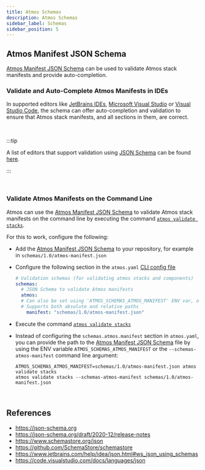 ```yaml
---
title: Atmos Schemas
description: Atmos Schemas
sidebar_label: Schemas
sidebar_position: 5
---
```


## Atmos Manifest JSON Schema

[Atmos Manifest JSON Schema](pathname://../schemas/1.0/atmos-manifest.json) can be used to validate Atmos stack manifests and provide auto-completion.

### Validate and Auto-Complete Atmos Manifests in IDEs

In supported editors like [JetBrains IDEs](https://www.jetbrains.com/), [Microsoft Visual Studio](https://visualstudio.microsoft.com/)
or [Visual Studio Code](https://code.visualstudio.com/), the schema can offer auto-completion and validation to ensure that Atmos stack manifests, and
all sections in them, are
correct.

<br/>

:::tip

A list of editors that support validation using [JSON Schema](https://json-schema.org/) can be
found [here](https://json-schema.org/implementations#editors).

:::

<br/>

### Validate Atmos Manifests on the Command Line

Atmos can use the [Atmos Manifest JSON Schema](pathname://../schemas/1.0/atmos-manifest.json) to validate Atmos stack manifests on the command line
by executing the command [`atmos validate stacks`](/cli/commands/validate/stacks).

For this to work, configure the following:

- Add the [Atmos Manifest JSON Schema](pathname://../schemas/1.0/atmos-manifest.json) to your repository, for example
  in  `schemas/1.0/atmos-manifest.json`

- Configure the following section in the `atmos.yaml` [CLI config file](/cli/configuration)

  ```yaml title="atmos.yaml"
  # Validation schemas (for validating atmos stacks and components)
  schemas:
    # JSON Schema to validate Atmos manifests
    atmos:
    # Can also be set using 'ATMOS_SCHEMAS_ATMOS_MANIFEST' ENV var, or '--schemas-atmos-manifest' command-line arguments
    # Supports both absolute and relative paths
      manifest: "schemas/1.0/atmos-manifest.json"
  ```

- Execute the command [`atmos validate stacks`](/cli/commands/validate/stacks)

- Instead of configuring the `schemas.atmos.manifest` section in `atmos.yaml`, you can provide the path to
  the [Atmos Manifest JSON Schema](pathname://../schemas/1.0/atmos-manifest.json) file by using the ENV variable `ATMOS_SCHEMAS_ATMOS_MANIFEST` or the
  `--schemas-atmos-manifest` command line argument:

  ```shell
  ATMOS_SCHEMAS_ATMOS_MANIFEST=schemas/1.0/atmos-manifest.json atmos validate stacks
  atmos validate stacks --schemas-atmos-manifest schemas/1.0/atmos-manifest.json
  ```

<br/>

## References

- https://json-schema.org
- https://json-schema.org/draft/2020-12/release-notes
- https://www.schemastore.org/json
- https://github.com/SchemaStore/schemastore
- https://www.jetbrains.com/help/idea/json.html#ws_json_using_schemas
- https://code.visualstudio.com/docs/languages/json
